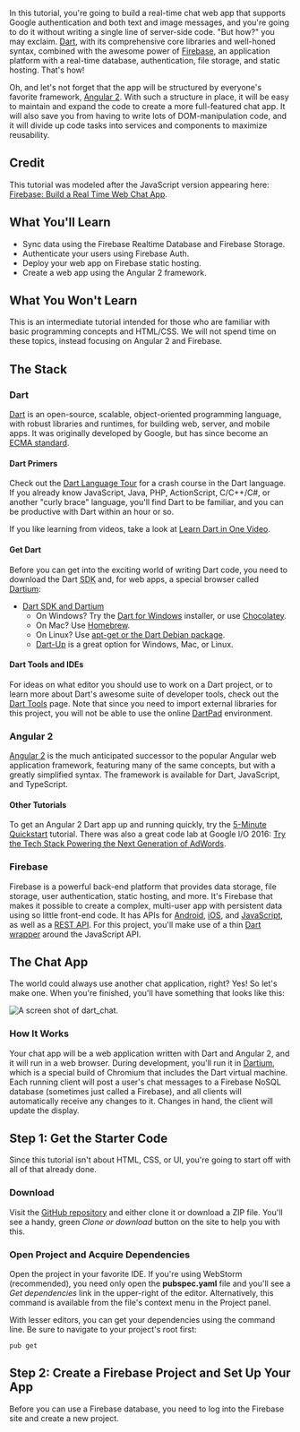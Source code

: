 In this tutorial, you're going to build a real-time chat web app that supports Google authentication and both text and image messages, and you're going to do it without writing a single line of server-side code. "But how?" you may exclaim. [Dart](https://www.dartlang.org/), with its comprehensive core libraries and well-honed syntax, combined with the awesome power of [Firebase](https://firebase.google.com/), an application platform with a real-time database, authentication, file storage, and static hosting. That's how!

Oh, and let's not forget that the app will be structured by everyone's favorite framework, [Angular 2](https://angular.io/). With such a structure in place, it will be easy to maintain and expand the code to create a more full-featured chat app. It will also save you from having to write lots of DOM-manipulation code, and it will divide up code tasks into services and components to maximize reusability.

## Credit
This tutorial was modeled after the JavaScript version appearing here: [Firebase: Build a Real Time Web Chat App](https://codelabs.developers.google.com/codelabs/firebase-web/).

## What You'll Learn

- Sync data using the Firebase Realtime Database and Firebase Storage.
- Authenticate your users using Firebase Auth.
- Deploy your web app on Firebase static hosting.
- Create a web app using the Angular 2 framework.

## What You Won't Learn

This is an intermediate tutorial intended for those who are familiar with basic programming concepts and HTML/CSS. We will not spend time on these topics, instead focusing on Angular 2 and Firebase.

## The Stack

### Dart
[Dart](https://www.dartlang.org) is an open-source, scalable, object-oriented programming language, with robust libraries and runtimes, for building web, server, and mobile apps. It was originally developed by Google, but has since become an [ECMA standard](http://www.ecma-international.org/publications/standards/Ecma-408.htm).

#### Dart Primers
Check out the [Dart Language Tour](https://www.dartlang.org/guides/language/language-tour) for a crash course in the Dart language. If you already know JavaScript, Java, PHP, ActionScript, C/C++/C#, or another "curly brace" language, you'll find Dart to be familiar, and you can be productive with Dart within an hour or so.

If you like learning from videos, take a look at [Learn Dart in One Video](https://www.youtube.com/watch?v=OLjyCy-7U2U&feature=autoshare).

#### Get Dart
Before you can get into the exciting world of writing Dart code, you need to download the Dart <abbr title="Software Development Kit">SDK</abbr> and, for web apps, a special browser called [Dartium](https://webdev.dartlang.org/tools/dartium):

 - [Dart SDK and Dartium](https://www.dartlang.org/downloads/)
     - On Windows? Try the [Dart for Windows](http://www.gekorm.com/dart-windows/) installer, or use [Chocolatey](https://www.dartlang.org/downloads/windows.html).
     - On Mac? Use [Homebrew](https://www.dartlang.org/downloads/mac.html).
     - On Linux? Use [apt-get or the Dart Debian package](https://www.dartlang.org/downloads/linux.html).
     - [Dart-Up](https://www.npmjs.com/package/dart-up) is a great option for Windows, Mac, or Linux.
     
#### Dart Tools and IDEs
For ideas on what editor you should use to work on a Dart project, or to learn more about Dart's awesome suite of developer tools, check out the [Dart Tools](https://www.dartlang.org/tools) page. Note that since you need to import external libraries for this project, you will not be able to use the online [DartPad](https://www.dartlang.org/tools/dartpad) environment.

### Angular 2
[Angular 2](https://angular.io) is the much anticipated successor to the popular Angular web application framework, featuring many of the same concepts, but with a greatly simplified syntax. The framework is available for Dart, JavaScript, and TypeScript.

#### Other Tutorials
To get an Angular 2 Dart app up and running quickly, try the [5-Minute Quickstart](https://angular.io/docs/dart/latest/quickstart.html) tutorial. There was also a great code lab at Google I/O 2016: [Try the Tech Stack Powering the Next Generation of AdWords](https://codelabs.developers.google.com/codelabs/ng2-dart/index.html).

### Firebase
Firebase is a powerful back-end platform that provides data storage, file storage, user authentication, static hosting, and more. It's Firebase that makes it possible to create a complex, multi-user app with persistent data using so little front-end code. It has APIs for [Android](https://firebase.google.com/docs/database/android/start/), [iOS](https://firebase.google.com/docs/database/ios/start), and [JavaScript](https://firebase.google.com/docs/database/web/start), as well as a [REST API](https://firebase.google.com/docs/database/rest/start). For this project, you'll make use of a thin [Dart wrapper](https://pub.dartlang.org/packages/firebase3) around the JavaScript API.

## The Chat App
The world could always use another chat application, right? Yes! So let's make one. When you're finished, you'll have something that looks like this:

![A screen shot of dart_chat.](http://i.imgur.com/cOSituo.png)

### How It Works
Your chat app will be a web application written with Dart and Angular 2, and it will run in a web browser. During development, you'll run it in [Dartium](https://webdev.dartlang.org/tools/dartium), which is a special build of Chromium that includes the Dart virtual machine. Each running client will post a user's chat messages to a Firebase NoSQL database (sometimes just called a Firebase), and all clients will automatically receive any changes to it. Changes in hand, the client will update the display.

## Step 1: Get the Starter Code
Since this tutorial isn't about HTML, CSS, or UI, you're going to start off with all of that already done.

### Download
Visit the [GitHub repository](https://github.com/montyr75/dart_chat_ng2_fb3_start/) and either clone it or download a ZIP file. You'll see a handy, green _Clone or download_ button on the site to help you with this.

### Open Project and Acquire Dependencies
Open the project in your favorite IDE. If you're using WebStorm (recommended), you need only open the **pubspec.yaml** file and you'll see a _Get dependencies_ link in the upper-right of the editor. Alternatively, this command is available from the file's context menu in the Project panel.

With lesser editors, you can get your dependencies using the command line. Be sure to navigate to your project's root first:

    pub get

## Step 2: Create a Firebase Project and Set Up Your App
Before you can use a Firebase database, you need to log into the Firebase site and create a new project.